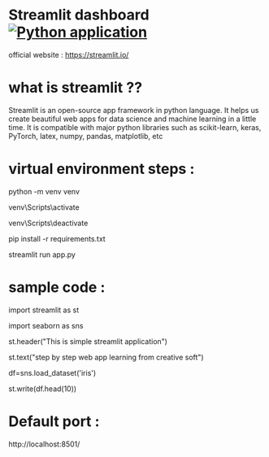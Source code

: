 # Streamlit dashboard [![Python application](https://github.com/kaushik-prasad-dey/Python-Streamlit-dashboard/actions/workflows/python-app.yml/badge.svg)](https://github.com/kaushik-prasad-dey/Python-Streamlit-dashboard/actions/workflows/python-app.yml)
official website : https://streamlit.io/

# what is streamlit ??
Streamlit is an open-source app framework in python language. It helps us create beautiful web apps for data science and machine learning in a little time. 
It is compatible with major python libraries such as scikit-learn, keras, PyTorch, latex, numpy, pandas, matplotlib, etc
# virtual environment steps :
python -m venv venv

venv\Scripts\activate

venv\Scripts\deactivate

pip install -r requirements.txt

streamlit run app.py

# sample code :
import streamlit as st

import seaborn as sns

st.header("This is simple streamlit application")

st.text("step by step web app learning from creative soft")

df=sns.load_dataset('iris')

st.write(df.head(10))

# Default port :
http://localhost:8501/

